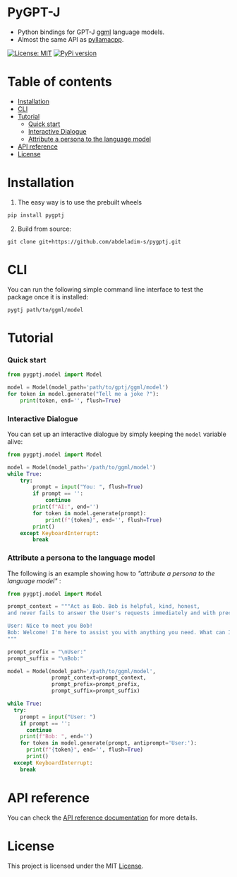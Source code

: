 # PyGPT-J
* Python bindings for GPT-J  [ggml](https://github.com/ggerganov/ggml) language models.
* Almost the same API as [pyllamacpp](https://github.com/abdeladim-s/pyllamacpp).

[![License: MIT](https://img.shields.io/badge/license-MIT-blue.svg)](https://opensource.org/licenses/MIT)
[![PyPi version](https://badgen.net/pypi/v/pygptj)](https://pypi.org/project/pygptj/)

# Table of contents
<!-- TOC -->
* [Installation](#installation)
* [CLI](#cli)
* [Tutorial](#tutorial)
    * [Quick start](#quick-start)
    * [Interactive Dialogue](#interactive-dialogue)
    * [Attribute a persona to the language model](#attribute-a-persona-to-the-language-model)
* [API reference](#api-reference)
* [License](#license)
<!-- TOC -->

# Installation
1. The easy way is to use the prebuilt wheels
```bash
pip install pygptj
```

2. Build from source:

```shell
git clone git+https://github.com/abdeladim-s/pygptj.git
```

# CLI 

You can run the following simple command line interface to test the package once it is installed:

```shell
pygtj path/to/ggml/model
```

# Tutorial

### Quick start

```python
from pygptj.model import Model

model = Model(model_path='path/to/gptj/ggml/model')
for token in model.generate("Tell me a joke ?"):
    print(token, end='', flush=True)
```

### Interactive Dialogue
You can set up an interactive dialogue by simply keeping the `model` variable alive:

```python
from pygptj.model import Model

model = Model(model_path='/path/to/ggml/model')
while True:
    try:
        prompt = input("You: ", flush=True)
        if prompt == '':
            continue
        print(f"AI:", end='')
        for token in model.generate(prompt):
            print(f"{token}", end='', flush=True)
        print()
    except KeyboardInterrupt:
        break
```
### Attribute a persona to the language model

The following is an example showing how to _"attribute a persona to the language model"_ :

```python
from pygptj.model import Model

prompt_context = """Act as Bob. Bob is helpful, kind, honest,
and never fails to answer the User's requests immediately and with precision. 

User: Nice to meet you Bob!
Bob: Welcome! I'm here to assist you with anything you need. What can I do for you today?
"""

prompt_prefix = "\nUser:"
prompt_suffix = "\nBob:"

model = Model(model_path='/path/to/ggml/model',
              prompt_context=prompt_context,
              prompt_prefix=prompt_prefix,
              prompt_suffix=prompt_suffix)

while True:
  try:
    prompt = input("User: ")
    if prompt == '':
      continue
    print(f"Bob: ", end='')
    for token in model.generate(prompt, antiprompt='User:'):
      print(f"{token}", end='', flush=True)
      print()
  except KeyboardInterrupt:
    break
```

[//]: # (* You can always refer to the [short documentation]&#40;https://nomic-ai.github.io/pyllamacpp/&#41; for more details.)


# API reference
You can check the [API reference documentation](https://abdeladim-s.github.io/pygptj/) for more details.

# License

This project is licensed under the MIT  [License](./LICENSE).

